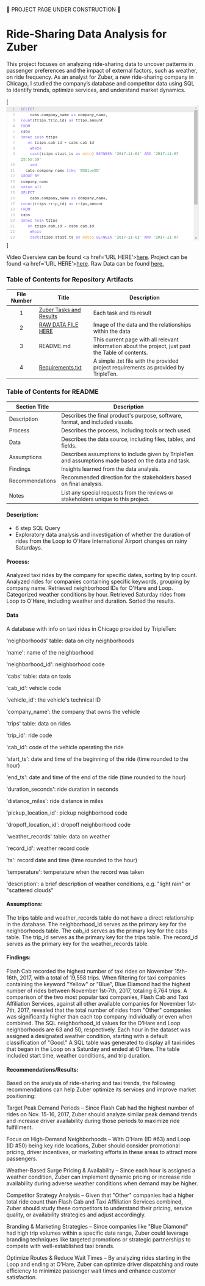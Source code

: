 🚧 PROJECT PAGE UNDER CONSTRUCTION 🚧

# Ride-Sharing Data Analysis for Zuber

This project focuses on analyzing ride-sharing data to uncover patterns in passenger preferences and the impact of external factors, such as weather, on ride frequency. As an analyst for Zuber, a new ride-sharing company in Chicago, I studied the company’s database and competitor data using SQL to identify trends, optimize services, and understand market dynamics.


[<img src="https://github.com/SakinahJ/Data_Projects_TripleTen/blob/main/Images/SQL%20Ecommerce1.png" alt="First Sheet of Project**">]

Video Overview can be found <a href='URL HERE’><u>here</u>.</a>
Project can be found <a href='URL HERE’><u>here</u>.</a>
Raw Data can be found <a href='URL HERE'><u>here</u>.</a>

### Table of Contents for Repository Artifacts
| File Number | Title | Description |
| :-----------: | ----------- |----------- |
| 1 | [Zuber Tasks and Results](https://docs.google.com/document/d/18yeuLe5ncimN3pTB99yw3jiHhuXYfKfJDhuY_dBeS84/edit?usp=sharing) | Each task and its result  |
| 2 | [RAW DATA FILE HERE](https://github.com/SakinahJ/Data_Projects_TripleTen/blob/main/Images/tablescheme.png) | Image of the data and the relationships within the data |
| 3 | README.md | This current page with all relevant information about the project, just past the Table of contents. |
| 4 | [Requirements.txt](https://github.com/SakinahJ/Data_Projects_TripleTen/blob/main/Ecommerce/Requirements.txt) | A simple .txt file with the provided project requirements as provided by TripleTen. |

### Table of Contents for README
| Section Title | Description |
| ----------- |----------- |
| Description | Describes the final product's purpose, software, format, and included visuals. |
| Process | Describes the process, including tools or tech used. |
| Data | Describes the data source, including files, tables, and fields. |
| Assumptions | Describes assumptions to include given by TripleTen and assumptions made based on the data and task. |
| Findings | Insights learned from the data analysis. |
| Recommendations | Recommended direction for the stakeholders based on final analysis. |
| Notes | List any special requests from the reviews or stakeholders unique to this project. |

#### Description:
- 6 step SQL Query
- Exploratory data analysis and investigation of whether the duration of rides from the Loop to O'Hare International Airport changes on rainy Saturdays.

#### Process:
Analyzed taxi rides by the company for specific dates, sorting by trip count.
Analyzed rides for companies containing specific keywords, grouping by company name.
Retrieved neighborhood IDs for O'Hare and Loop.
Categorized weather conditions by hour.
Retrieved Saturday rides from Loop to O'Hare, including weather and duration.
Sorted the results.

#### Data
A database with info on taxi rides in Chicago provided by TripleTen:

'neighborhoods' table: data on city neighborhoods

'name': name of the neighborhood

'neighborhood_id': neighborhood code

'cabs' table: data on taxis

'cab_id': vehicle code

'vehicle_id': the vehicle's technical ID

'company_name': the company that owns the vehicle

'trips' table: data on rides

'trip_id': ride code

'cab_id': code of the vehicle operating the ride

'start_ts': date and time of the beginning of the ride (time rounded to the hour)

'end_ts': date and time of the end of the ride (time rounded to the hour)

'duration_seconds': ride duration in seconds

'distance_miles': ride distance in miles

'pickup_location_id': pickup neighborhood code

'dropoff_location_id': dropoff neighborhood code

'weather_records' table: data on weather

'record_id': weather record code

'ts': record date and time (time rounded to the hour)

'temperature': temperature when the record was taken

'description': a brief description of weather conditions, e.g. "light rain" or "scattered clouds"

#### Assumptions:
The trips table and weather_records table do not have a direct relationship in the database.
The neighborhood_id serves as the primary key for the neighborhoods table.
The cab_id serves as the primary key for the cabs table.
The trip_id serves as the primary key for the trips table.
The record_id serves as the primary key for the weather_records table.


#### Findings:
Flash Cab recorded the highest number of taxi rides on November 15th-16th, 2017, with a total of 19,558 trips.
When filtering for taxi companies containing the keyword "Yellow" or "Blue", Blue Diamond had the highest number of rides between November 1st-7th, 2017, totaling 6,764 trips.
A comparison of the two most popular taxi companies, Flash Cab and Taxi Affiliation Services, against all other available companies for November 1st-7th, 2017, revealed that the total number of rides from "Other" companies was significantly higher than each top company individually or even when combined.
The SQL neighborhood_id values for the O’Hare and Loop neighborhoods are 63 and 50, respectively.
Each hour in the dataset was assigned a designated weather condition, starting with a default classification of "Good."
A SQL table was generated to display all taxi rides that began in the Loop on a Saturday and ended at O’Hare. The table included start time, weather conditions, and trip duration.

#### Recommendations/Results:
Based on the analysis of ride-sharing and taxi trends, the following recommendations can help Zuber optimize its services and improve market positioning:

Target Peak Demand Periods – Since Flash Cab had the highest number of rides on Nov. 15-16, 2017, Zuber should analyze similar peak demand trends and increase driver availability during those periods to maximize ride fulfillment.

Focus on High-Demand Neighborhoods – With O’Hare (ID #63) and Loop (ID #50) being key ride locations, Zuber should consider promotional pricing, driver incentives, or marketing efforts in these areas to attract more passengers.

Weather-Based Surge Pricing & Availability – Since each hour is assigned a weather condition, Zuber can implement dynamic pricing or increase ride availability during adverse weather conditions when demand may be higher.

Competitor Strategy Analysis – Given that "Other" companies had a higher total ride count than Flash Cab and Taxi Affiliation Services combined, Zuber should study these competitors to understand their pricing, service quality, or availability strategies and adjust accordingly.

Branding & Marketing Strategies – Since companies like "Blue Diamond" had high trip volumes within a specific date range, Zuber could leverage branding techniques like targeted promotions or strategic partnerships to compete with well-established taxi brands.

Optimize Routes & Reduce Wait Times – By analyzing rides starting in the Loop and ending at O’Hare, Zuber can optimize driver dispatching and route efficiency to minimize passenger wait times and enhance customer satisfaction.


